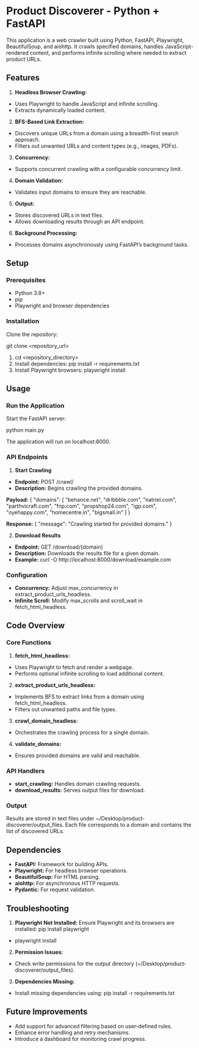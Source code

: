 # **Product Discoverer - Python + FastAPI** 
This application is a web crawler built using Python, FastAPI, Playwright, BeautifulSoup, and aiohttp. It crawls specified domains, handles JavaScript-rendered content, and performs infinite scrolling where needed to extract product URLs. 
## **Features** 
1. **Headless Browser Crawling:** 
- Uses Playwright to handle JavaScript and infinite scrolling. 
- Extracts dynamically loaded content. 
2. **BFS-Based Link Extraction:** 
- Discovers unique URLs from a domain using a breadth-first search approach. 
- Filters out unwanted URLs and content types (e.g., images, PDFs). 
3. **Concurrency:** 
- Supports concurrent crawling with a configurable concurrency limit. 
4. **Domain Validation:** 
- Validates input domains to ensure they are reachable. 
5. **Output:** 
- Stores discovered URLs in text files. 
- Allows downloading results through an API endpoint. 
6. **Background Processing:** 
- Processes domains asynchronously using FastAPI’s background tasks. 
## **Setup** 
### **Prerequisites** 
- Python 3.8+ 
- pip 
- Playwright and browser dependencies 
### **Installation** 
Clone the repository: 

git clone <repository\_url> 

1. cd <repository\_directory> 
1. Install dependencies: pip install -r requirements.txt 
1. Install Playwright browsers: playwright install 
## **Usage** 
### **Run the Application** 
Start the FastAPI server: 

python main.py 

The application will run on localhost:8000. 
### **API Endpoints** 
1. **Start Crawling** 
- **Endpoint:** POST /crawl/ 
- **Description:** Begins crawling the provided domains. 

**Payload:** 
{ 
  "domains": [
    "behance.net",
    "dribbble.com",
    "natriel.com",
    "parthvicraft.com",
    "fnp.com",
    "propshop24.com",
    "igp.com",
    "oyehappy.com",
    "homecentre.in",
    "bigsmall.in" 
  ]
} 

**Response:** 
{ 
  "message": "Crawling started for provided domains."
}

2. **Download Results** 
- **Endpoint:** GET /download/{domain} 
- **Description:** Downloads the results file for a given domain. 
- **Example:** 
  curl -O http://localhost:8000/download/example.com

### **Configuration** 
- **Concurrency:** Adjust max\_concurrency in extract\_product\_urls\_headless. 
- **Infinite Scroll:** Modify max\_scrolls and scroll\_wait in fetch\_html\_headless.

## **Code Overview** 
### **Core Functions** 
1. **fetch\_html\_headless:** 
- Uses Playwright to fetch and render a webpage. 
- Performs optional infinite scrolling to load additional content. 
2. **extract\_product\_urls\_headless:** 
- Implements BFS to extract links from a domain using fetch\_html\_headless. 
- Filters out unwanted paths and file types. 
3. **crawl\_domain\_headless:** 
- Orchestrates the crawling process for a single domain. 
4. **validate\_domains:** 
- Ensures provided domains are valid and reachable. 

### **API Handlers** 
- **start\_crawling:** Handles domain crawling requests. 
- **download\_results:** Serves output files for download. 

### **Output** 
Results are stored in text files under ~/Desktop/product-discoverer/output\_files. Each file corresponds to a domain and contains 
the list of discovered URLs. 

## **Dependencies** 
- **FastAPI:** Framework for building APIs. 
- **Playwright:** For headless browser operations. 
- **BeautifulSoup:** For HTML parsing. 
- **aiohttp:** For asynchronous HTTP requests. 
- **Pydantic:** For request validation. 

## **Troubleshooting** 
1. **Playwright Not Installed:** 
Ensure Playwright and its browsers are installed: pip install playwright 
- playwright install 
2. **Permission Issues:** 
- Check write permissions for the output directory (~/Desktop/product-discoverer/output\_files). 
3. **Dependencies Missing:** 
- Install missing dependencies using: 
  pip install -r requirements.txt 

## **Future Improvements** 
- Add support for advanced filtering based on user-defined rules. 
- Enhance error handling and retry mechanisms. 
- Introduce a dashboard for monitoring crawl progress. 
